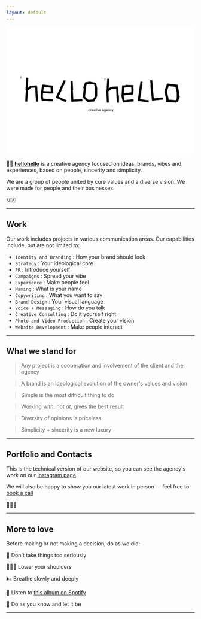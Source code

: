 ```yaml
---
layout: default
---
```


![Banner](assets/hc.png)




👋🏻 **[hellohello](https://www.instagram.com/hellohellocreative/)** is a creative agency focused on ideas, brands, vibes and experiences, based on people, sincerity and simplicity. 

We are a group of people united by core values and a diverse vision. 
We were made for people and their businesses. 

🇺🇦



___

## Work


Our work includes projects in various communication areas.
Our capabilities include, but are not limited to:



* `Identity and Branding`            : How your brand should look
* `Strategy`            : Your ideological core
* `PR`            : Introduce yourself
* `Campaigns`            : Spread your vibe
* `Experience`            : Make people feel
* `Naming`            : What is your name
* `Copywriting`            : What you want to say
* `Brand Design`            : Your visual language
* `Voice + Messaging`            : How do you talk
* `Creative Consulting`            : Do it yourself right
* `Photo and Video Production`            : Create your vision
* `Website Development`            : Make people interact

___

## What we stand for


> Any project is a cooperation and involvement of the client and the agency

> A brand is an ideological evolution of the owner's values and vision

> Simple is the most difficult thing to do

> Working *with*, not *at*, gives the best result

> Diversity of opinions is priceless

> Simplicity + sincerity is a new luxury

___

## Portfolio and Contacts


This is the technical version of our website, so you can see the agency's work on our [Instagram page](https://www.instagram.com/hellohellocreative/). 

We will also be happy to show you our latest work in person — feel free to [book a call](hello@hellohello.cc)

🏄🏻‍♂️

___


## More to love

Before making or not making a decision, do as we did:

🔫 Don't take things too seriously

🤸🏻‍♀️ Lower your shoulders

🌬️ Breathe slowly and deeply

🦎 Listen to [this album on Spotify](https://open.spotify.com/album/5sY6UIQ32GqwMLAfSNEaXb?si=Th-9JIs1SouCctvIGvsqYg)

🎲 Do as you know and let it be

___

